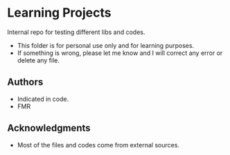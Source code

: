 # Learning Projects

Internal repo for testing different libs and codes.

- This folder is for personal use only and for learning purposes. 
- If something is wrong, please let me know and I will correct any error or delete any file.


## Authors

* Indicated in code.
* FMR


## Acknowledgments

* Most of the files and codes come from external sources.
